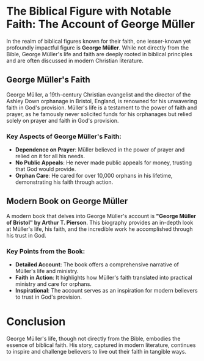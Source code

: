 # The Biblical Figure with Notable Faith: The Account of George Müller

In the realm of biblical figures known for their faith, one lesser-known yet profoundly impactful figure is **George Müller**. While not directly from the Bible, George Müller's life and faith are deeply rooted in biblical principles and are often discussed in modern Christian literature.

## George Müller's Faith

George Müller, a 19th-century Christian evangelist and the director of the Ashley Down orphanage in Bristol, England, is renowned for his unwavering faith in God's provision. Müller's life is a testament to the power of faith and prayer, as he famously never solicited funds for his orphanages but relied solely on prayer and faith in God's provision.

### Key Aspects of George Müller's Faith:
- **Dependence on Prayer**: Müller believed in the power of prayer and relied on it for all his needs.
- **No Public Appeals**: He never made public appeals for money, trusting that God would provide.
- **Orphan Care**: He cared for over 10,000 orphans in his lifetime, demonstrating his faith through action.

## Modern Book on George Müller

A modern book that delves into George Müller's account is **"George Müller of Bristol" by Arthur T. Pierson**. This biography provides an in-depth look at Müller's life, his faith, and the incredible work he accomplished through his trust in God.

### Key Points from the Book:
- **Detailed Account**: The book offers a comprehensive narrative of Müller's life and ministry.
- **Faith in Action**: It highlights how Müller's faith translated into practical ministry and care for orphans.
- **Inspirational**: The account serves as an inspiration for modern believers to trust in God's provision.

# Conclusion

George Müller's life, though not directly from the Bible, embodies the essence of biblical faith. His story, captured in modern literature, continues to inspire and challenge believers to live out their faith in tangible ways.


